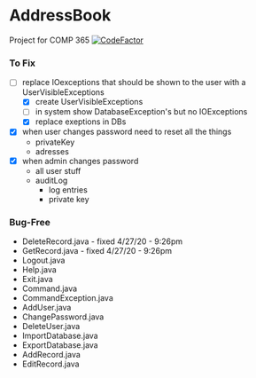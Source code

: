 # AddressBook
Project for COMP 365 [![CodeFactor](https://www.codefactor.io/repository/github/cadeo111/addressbook/badge)](https://www.codefactor.io/repository/github/cadeo111/addressbook)




### To Fix
- [ ] replace IOexceptions that should be shown to the user with a UserVisibleExceptions
   - [X] create UserVisibleExceptions
   - [ ] in system show DatabaseException's but no IOExceptions
   - [X] replace exeptions in DBs
- [X] when user changes password need to reset all the things
   - privateKey
   - adresses
- [X] when admin changes password
   - all user stuff
   - auditLog
      - log entries
      - private key


### Bug-Free
- DeleteRecord.java  - fixed 4/27/20 - 9:26pm
- GetRecord.java - fixed 4/27/20 - 9:26pm
- Logout.java
- Help.java
- Exit.java
- Command.java
- CommandException.java
- AddUser.java
- ChangePassword.java
- DeleteUser.java
- ImportDatabase.java
- ExportDatabase.java
- AddRecord.java
- EditRecord.java
